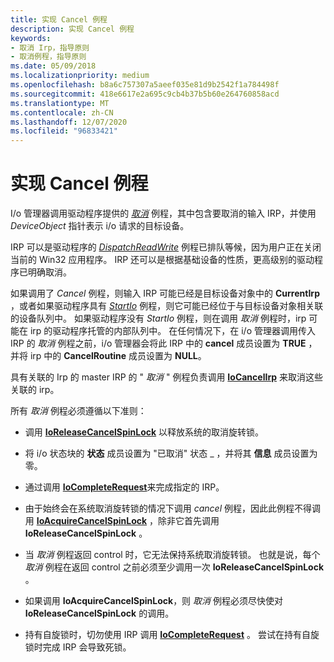 ```yaml
---
title: 实现 Cancel 例程
description: 实现 Cancel 例程
keywords:
- 取消 Irp，指导原则
- 取消例程，指导原则
ms.date: 05/09/2018
ms.localizationpriority: medium
ms.openlocfilehash: b8a6c757307a5aeef035e81d9b2542f1a784498f
ms.sourcegitcommit: 418e6617e2a695c9cb4b37b5b60e264760858acd
ms.translationtype: MT
ms.contentlocale: zh-CN
ms.lasthandoff: 12/07/2020
ms.locfileid: "96833421"
---
```

# <a name="implementing-a-cancel-routine"></a>实现 Cancel 例程





I/o 管理器调用驱动程序提供的 [*取消*](/windows-hardware/drivers/ddi/wdm/nc-wdm-driver_cancel) 例程，其中包含要取消的输入 IRP，并使用 *DeviceObject* 指针表示 i/o 请求的目标设备。

IRP 可以是驱动程序的 [*DispatchReadWrite*](/windows-hardware/drivers/ddi/wdm/nc-wdm-driver_dispatch) 例程已排队等候，因为用户正在关闭当前的 Win32 应用程序。 IRP 还可以是根据基础设备的性质，更高级别的驱动程序已明确取消。

如果调用了 *Cancel* 例程，则输入 IRP 可能已经是目标设备对象中的 **CurrentIrp** ，或者如果驱动程序具有 [*StartIo*](/windows-hardware/drivers/ddi/wdm/nc-wdm-driver_startio) 例程，则它可能已经位于与目标设备对象相关联的设备队列中。 如果驱动程序没有 *StartIo* 例程，则在调用 *取消* 例程时，irp 可能在 irp 的驱动程序托管的内部队列中。 在任何情况下，在 i/o 管理器调用传入 IRP 的 *取消* 例程之前，i/o 管理器会将此 IRP 中的 **cancel** 成员设置为 **TRUE** ，并将 irp 中的 **CancelRoutine** 成员设置为 **NULL**。

具有关联的 Irp 的 master IRP 的 " *取消* " 例程负责调用 [**IoCancelIrp**](/windows-hardware/drivers/ddi/wdm/nf-wdm-iocancelirp) 来取消这些关联的 irp。

所有 *取消* 例程必须遵循以下准则：

-   调用 [**IoReleaseCancelSpinLock**](/previous-versions/windows/hardware/drivers/ff549550(v=vs.85)) 以释放系统的取消旋转锁。

-   将 i/o 状态块的 **状态** 成员设置为 "已取消" 状态 \_ ，并将其 **信息** 成员设置为零。

-   通过调用 [**IoCompleteRequest**](/windows-hardware/drivers/ddi/wdm/nf-wdm-iocompleterequest)来完成指定的 IRP。

-   由于始终会在系统取消旋转锁的情况下调用 *cancel* 例程，因此此例程不得调用 [**IoAcquireCancelSpinLock**](/previous-versions/windows/hardware/drivers/ff548196(v=vs.85)) ，除非它首先调用 **IoReleaseCancelSpinLock** 。

-   当 *取消* 例程返回 control 时，它无法保持系统取消旋转锁。 也就是说，每个 *取消* 例程在返回 control 之前必须至少调用一次 **IoReleaseCancelSpinLock** 。

-   如果调用 **IoAcquireCancelSpinLock**，则 *取消* 例程必须尽快使对 **IoReleaseCancelSpinLock** 的调用。

-   持有自旋锁时，切勿使用 IRP 调用 [**IoCompleteRequest**](/windows-hardware/drivers/ddi/wdm/nf-wdm-iocompleterequest) 。 尝试在持有自旋锁时完成 IRP 会导致死锁。


 

